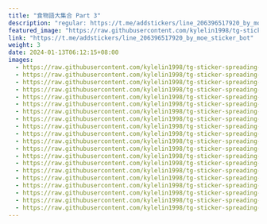 ```yaml
---
title: "食物語大集合 Part 3"
description: "regular: https://t.me/addstickers/line_206396517920_by_moe_sticker_bot"
featured_image: "https://raw.githubusercontent.com/kylelin1998/tg-sticker-spreading-worldwide-images/main/img/70d03bbd-12f4-406c-961b-66f84ed1d603.jpg"
link: "https://t.me/addstickers/line_206396517920_by_moe_sticker_bot"
weight: 3
date: 2024-01-13T06:12:15+08:00
images:
  - https://raw.githubusercontent.com/kylelin1998/tg-sticker-spreading-worldwide-images/main/img/70d03bbd-12f4-406c-961b-66f84ed1d603.jpg
  - https://raw.githubusercontent.com/kylelin1998/tg-sticker-spreading-worldwide-images/main/img/b28ed669-322c-41a1-a3d2-da3fcc91bdfa.jpg
  - https://raw.githubusercontent.com/kylelin1998/tg-sticker-spreading-worldwide-images/main/img/b6e1a077-d8d5-4852-95aa-5bfd99dd9fdf.jpg
  - https://raw.githubusercontent.com/kylelin1998/tg-sticker-spreading-worldwide-images/main/img/4495ec84-838b-4f23-8dae-c0107f452abe.jpg
  - https://raw.githubusercontent.com/kylelin1998/tg-sticker-spreading-worldwide-images/main/img/1deb338e-0ada-4e7a-bfdd-1767b0a236a3.jpg
  - https://raw.githubusercontent.com/kylelin1998/tg-sticker-spreading-worldwide-images/main/img/0fe3789f-eac6-4642-b8d9-4c02f9ad88e3.jpg
  - https://raw.githubusercontent.com/kylelin1998/tg-sticker-spreading-worldwide-images/main/img/1fd8971c-5afb-4de8-9233-113b321aef9b.jpg
  - https://raw.githubusercontent.com/kylelin1998/tg-sticker-spreading-worldwide-images/main/img/ebd21c79-a579-44fd-a7a2-b01793aac5c8.jpg
  - https://raw.githubusercontent.com/kylelin1998/tg-sticker-spreading-worldwide-images/main/img/df90498f-ba4c-4f67-8272-463f4764a2c6.jpg
  - https://raw.githubusercontent.com/kylelin1998/tg-sticker-spreading-worldwide-images/main/img/411e7997-757c-47d5-9f21-33cec2dec5cd.jpg
  - https://raw.githubusercontent.com/kylelin1998/tg-sticker-spreading-worldwide-images/main/img/6ae7b23e-1def-4bbe-a137-1d275d2c8111.jpg
  - https://raw.githubusercontent.com/kylelin1998/tg-sticker-spreading-worldwide-images/main/img/8a46d4f6-b5b8-4a12-9821-1667aaf2b7dc.jpg
  - https://raw.githubusercontent.com/kylelin1998/tg-sticker-spreading-worldwide-images/main/img/b80e9a79-107e-4579-9f7d-16411fd0a576.jpg
  - https://raw.githubusercontent.com/kylelin1998/tg-sticker-spreading-worldwide-images/main/img/d64e425f-cae9-41b7-ae24-bec9a21bd94e.jpg
  - https://raw.githubusercontent.com/kylelin1998/tg-sticker-spreading-worldwide-images/main/img/3c343c3f-6009-488c-905f-e2a08da3fe92.jpg
  - https://raw.githubusercontent.com/kylelin1998/tg-sticker-spreading-worldwide-images/main/img/5b7bb0eb-7316-4dff-8280-752c2fc6a01f.jpg
  - https://raw.githubusercontent.com/kylelin1998/tg-sticker-spreading-worldwide-images/main/img/34e7eb1f-ce48-4702-bb96-2e203ec669bd.jpg
  - https://raw.githubusercontent.com/kylelin1998/tg-sticker-spreading-worldwide-images/main/img/ba697999-2ddc-42f7-a5ad-b5fb30fc0944.jpg
  - https://raw.githubusercontent.com/kylelin1998/tg-sticker-spreading-worldwide-images/main/img/69322675-6366-4efa-ab63-142a7100cbb8.jpg
  - https://raw.githubusercontent.com/kylelin1998/tg-sticker-spreading-worldwide-images/main/img/bc4f6387-3dee-438f-b73c-3778df78d7fb.jpg
---
```

